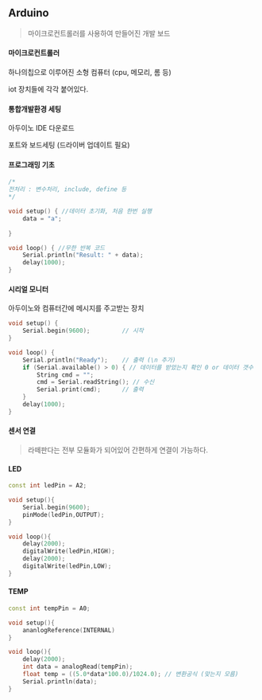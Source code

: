 ## Arduino

> 마이크로컨트롤러를 사용하여 만들어진 개발 보드



#### 마이크로컨트롤러

하나의칩으로 이루어진 소형 컴퓨터 (cpu, 메모리, 롬 등)

iot 장치들에 각각 붙어있다.



#### 통합개발환경 세팅

아두이노 IDE 다운로드

포트와 보드세팅 (드라이버 업데이트 필요)



#### 프로그래밍 기초

```c++
/*
전처리 : 변수처리, include, define 등
*/

void setup() { //데이터 초기화, 처음 한번 실행
    data = "a";
    
}

void loop() { //무한 반복 코드
    Serial.println("Result: " + data);
    delay(1000);
}
```



#### 시리얼 모니터

아두이노와 컴퓨터간에 메시지를 주고받는 장치

```c++
void setup() { 
    Serial.begin(9600);    		// 시작
}

void loop() { 
    Serial.println("Ready");  	// 출력 (\n 추가)
    if (Serial.available() > 0) { // 데이터를 받았는지 확인 0 or 데이터 갯수
        String cmd = "";
        cmd = Serial.readString(); // 수신
        Serial.print(cmd);		// 출력
    }
    delay(1000);
}
```



#### 센서 연결

> 라떼판다는 전부 모듈화가 되어있어 간편하게 연결이 가능하다.



#### LED

```c++
const int ledPin = A2;

void setup(){
    Serial.begin(9600);
    pinMode(ledPin,OUTPUT);
}

void loop(){
    delay(2000);
    digitalWrite(ledPin,HIGH);
    delay(2000);
    digitalWrite(ledPin,LOW);    
}
```



#### TEMP

```c++
const int tempPin = A0;

void setup(){
    ananlogReference(INTERNAL)
}

void loop(){
    delay(2000);
    int data = analogRead(tempPin);
    float temp = ((5.0*data*100.0)/1024.0); // 변환공식 (맞는지 모름)
    Serial.println(data);
}
```



